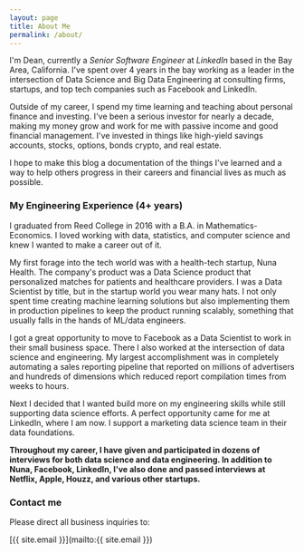 ```yaml
---
layout: page
title: About Me
permalink: /about/
---
```


I'm Dean, currently a *Senior Software Engineer* at *LinkedIn* based in the Bay Area,
California. I've spent over 4 years in the bay working as a leader in the intersection
of Data Science and Big Data Engineering at consulting firms, startups,
and top tech companies such as Facebook and LinkedIn.

Outside of my career, I spend my time learning and teaching about personal finance
and investing. I've been a serious investor for nearly a decade, making my money
grow and work for me with passive income and good financial management. I've
invested in things like high-yield savings accounts, stocks, options, bonds crypto,
and real estate.

I hope to make this blog a documentation of the things I've learned and a way to
help others progress in their careers and financial lives as much as possible.

### My Engineering Experience (4+ years)

I graduated from Reed College in 2016 with a B.A. in Mathematics-Economics. I loved
working with data, statistics, and computer science and knew I wanted to make a career
out of it.

My first forage into the tech world was with a health-tech startup, Nuna Health.
The company's product was a Data Science product that personalized matches for
patients and healthcare providers. I was a Data Scientist by title, but in the
startup world you wear many hats. I not only spent time creating machine learning
solutions but also implementing them in production pipelines to keep the product
running scalably, something that usually falls in the hands of ML/data engineers.

I got a great opportunity to move to Facebook as a Data Scientist to work in their
small business space. There I also worked at the intersection of data science and
engineering. My largest accomplishment was in completely automating a sales reporting
pipeline that reported on millions of advertisers and hundreds of dimensions which
reduced report compilation times from weeks to hours.

Next I decided that I wanted build more on my engineering skills while still
supporting data science efforts. A perfect opportunity came for me at LinkedIn,
where I am now. I support a marketing data science team in their data foundations.

**Throughout my career, I have given and participated in dozens of interviews for
both data science and data engineering. In addition to Nuna, Facebook, LinkedIn,
I've also done and passed interviews at Netflix, Apple, Houzz, and various other
startups.**

### Contact me

Please direct all business inquiries to:

[{{ site.email }}](mailto:{{ site.email }})
